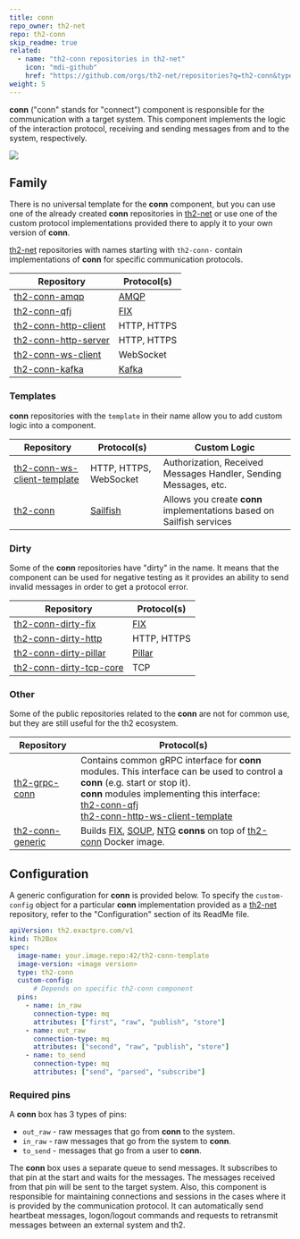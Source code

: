 ```yaml
---
title: conn
repo_owner: th2-net
repo: th2-conn
skip_readme: true
related:
  - name: "th2-conn repositories in th2-net"
    icon: "mdi-github"
    href: "https://github.com/orgs/th2-net/repositories?q=th2-conn&type=all&language=&sort="
weight: 5
---
```


**conn** ("conn" stands for "connect") component is responsible for the communication with a target system. 
This component implements the logic of the interaction protocol, receiving and sending messages from and to the system, respectively.

<!--more-->

![](/img/boxes/exactpro/th2-conn/th2-conn.png)

## Family

<notice info>

There is no universal template for the **conn** component, but you can use one of the already created **conn** repositories in [th2-net](https://github.com/th2-net) or use one of the custom protocol implementations provided there to apply it to your own version of **conn**.

</notice>

[th2-net](https://github.com/th2-net) repositories with names starting with `th2-conn-` contain implementations of **conn**  for specific communication protocols.

|Repository|Protocol(s)|
|----------|-----------|
|[th2-conn-amqp](https://github.com/th2-net/th2-conn-amqp)|[AMQP](https://www.amqp.org/)|
|[th2-conn-qfj](https://github.com/th2-net/th2-conn-qfj)|[FIX](https://www.fixtrading.org/what-is-fix/)|
|[th2-conn-http-client](https://github.com/th2-net/th2-conn-http-client)|HTTP, HTTPS|
|[th2-conn-http-server](https://github.com/th2-net/th2-conn-http-server)|HTTP, HTTPS|
|[th2-conn-ws-client](https://github.com/th2-net/th2-conn-ws-client)|WebSocket|
|[th2-conn-kafka](https://github.com/th2-net/th2-conn-kafka)|[Kafka](https://kafka.apache.org/)|

### Templates

**conn** repositories with the `template` in their name allow you to add custom logic into a component. 

|Repository|Protocol(s)|Custom Logic|
|----------|-----------|------------|
|[th2-conn-ws-client-template](https://github.com/th2-net/th2-conn-http-ws-client-template)|HTTP, HTTPS, WebSocket|Authorization, Received Messages Handler, Sending Messages, etc.|
|[th2-conn](https://github.com/th2-net/th2-conn)|[Sailfish](https://github.com/Exactpro/sailfish-core)|Allows you create **conn** implementations based on Sailfish services|

### Dirty

Some of the **conn** repositories have "dirty" in the name. 
It means that the component can be used for negative testing as it provides an ability to send invalid messages in order to get a protocol error.

|Repository|Protocol(s)|
|----------|-----------|
|[th2-conn-dirty-fix](https://github.com/th2-net/th2-conn-dirty-fix)|[FIX](https://www.fixtrading.org/what-is-fix/)|
|[th2-conn-dirty-http](https://github.com/th2-net/th2-conn-dirty-http)|	HTTP, HTTPS|
|[th2-conn-dirty-pillar](https://github.com/th2-net/th2-conn-dirty-pillar) |[Pillar](https://pillarprotocol.com/)|
|[th2-conn-dirty-tcp-core](https://github.com/th2-net/th2-conn-dirty-tcp-core) |TCP|

### Other

Some of the public repositories related to the **conn** are not for common use, but they are still useful for the th2 ecosystem.

|Repository| Protocol(s)                                                                                                                                                                                                                                                                                                                                         |
|----------|-----------------------------------------------------------------------------------------------------------------------------------------------------------------------------------------------------------------------------------------------------------------------------------------------------------------------------------------------------|
|[th2-grpc-conn](https://github.com/th2-net/th2-grpc-conn)| Contains common gRPC interface for **conn** modules. This interface can be used to control a **conn** (e.g. start or stop it). <br> **conn** modules implementing this interface: <br> [th2-conn-qfj](https://github.com/th2-net/th2-conn-qfj) <br> [th2-conn-http-ws-client-template](https://github.com/th2-net/th2-conn-http-ws-client-template) |
|[th2-conn-generic](https://github.com/th2-net/th2-conn-generic)| Builds [FIX](https://www.fixtrading.org/what-is-fix/), [SOUP](https://www.nasdaqtrader.com/content/technicalsupport/specifications/dataproducts/souptcp.pdf), [NTG](https://www.lseg.com/sites/default/files/content/documents/MIT203%20-%20Native%20Trading%20Gateway%20Specification%20-%20Issue%2010.4.pdf) **conns** on top of [th2-conn](https://github.com/th2-net/th2-conn) Docker image.|

## Configuration

A generic configuration for **conn** is provided below. 
To specify the `custom-config` object for a particular **conn** implementation provided as a [th2-net](https://github.com/th2-net) repository, refer to the "Configuration" section of its ReadMe file.

```yaml
apiVersion: th2.exactpro.com/v1
kind: Th2Box
spec:
  image-name: your.image.repo:42/th2-conn-template
  image-version: <image version>
  type: th2-conn
  custom-config:
      # Depends on specific th2-conn component
  pins:
    - name: in_raw
      connection-type: mq
      attributes: ["first", "raw", "publish", "store"]
    - name: out_raw
      connection-type: mq
      attributes: ["second", "raw", "publish", "store"]
    - name: to_send
      connection-type: mq
      attributes: ["send", "parsed", "subscribe"]
```

### Required pins

A **conn** box has 3 types of pins:

- `out_raw` - raw messages that go from **conn** to the system.
- `in_raw` - raw messages that go from the system to **conn**.
- `to_send` - messages that go from a user to **conn**.

The **conn** box uses a separate queue to send messages. 
It subscribes to that pin at the start and waits for the messages. 
The messages received from that pin will be sent to the target system. 
Also, this component is responsible for maintaining connections and sessions in the cases where it is provided by the communication protocol. 
It can automatically send <term term="heartbeat messages">heartbeat messages</term>, logon/logout commands and requests to retransmit messages between an external system and th2.

